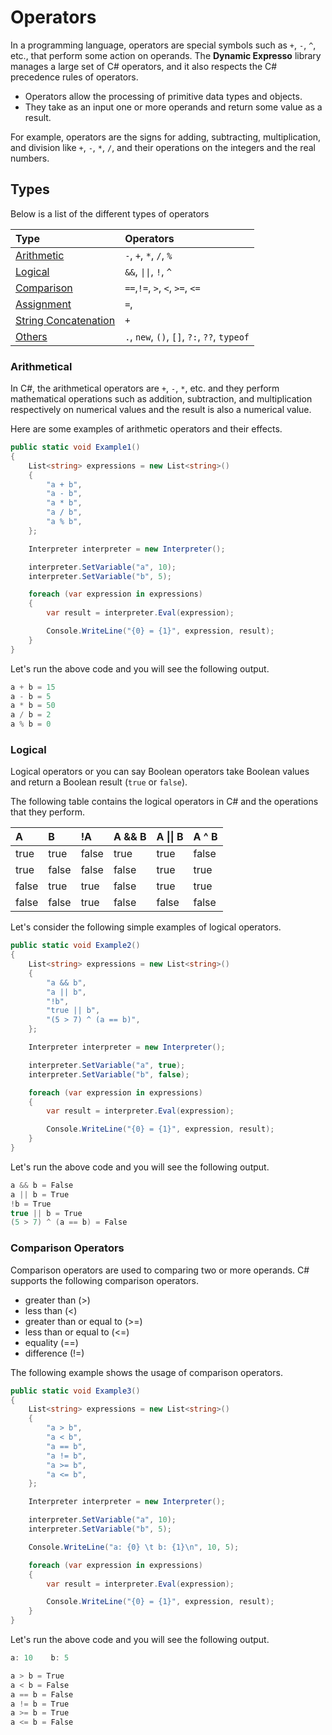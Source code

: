 ﻿---
PermaID: 100008
Name: Operators
---

# Operators

In a programming language, operators are special symbols such as `+`, `-`, `^`, etc., that perform some action on operands. The **Dynamic Expresso** library manages a large set of C# operators, and it also respects the C# precedence rules of operators.

 - Operators allow the processing of primitive data types and objects. 
 - They take as an input one or more operands and return some value as a result. 
 
For example, operators are the signs for adding, subtracting, multiplication, and division like `+`, `-`, `*`, `/`, and their operations on the integers and the real numbers.

## Types

Below is a list of the different types of operators

| Type                                           | Operators                                                          |
|:-----------------------------------------------|:-------------------------------------------------------------------|
| [Arithmetic](#arithmetic)                      | `-`, `+`, `*`, `/`, `%`                                          |
| [Logical](#logical)                            | `&&`, `\|\|`, `!`, `^`                                               |
| [Comparison](#comparison)                      | `==`,`!=`, `>`, `<`, `>=`, `<=`                                    |
| [Assignment](#assignment)                      | `=`,                                                               |
| [String Concatenation](#string-concatenation)  | `+`                                                                |
| [Others](#others)                              | `.`, `new`, `()`, `[]`, `?:`, `??`, `typeof`                          |

### Arithmetical

In C#, the arithmetical operators are `+`, `-`, `*`, etc. and they perform mathematical operations such as addition, subtraction, and multiplication respectively on numerical values and the result is also a numerical value.

Here are some examples of arithmetic operators and their effects.

```csharp
public static void Example1()
{
    List<string> expressions = new List<string>()
    {
        "a + b",
        "a - b",
        "a * b",
        "a / b",
        "a % b",
    };

    Interpreter interpreter = new Interpreter();

    interpreter.SetVariable("a", 10);
    interpreter.SetVariable("b", 5);            

    foreach (var expression in expressions)
    {
        var result = interpreter.Eval(expression);

        Console.WriteLine("{0} = {1}", expression, result);
    }
}
```

Let's run the above code and you will see the following output.

```csharp
a + b = 15
a - b = 5
a * b = 50
a / b = 2
a % b = 0
```

### Logical

Logical operators or you can say Boolean operators take Boolean values and return a Boolean result (`true` or `false`).

The following table contains the logical operators in C# and the operations that they perform.

| A        | B         | !A            | A && B              | A \|\| B         | A ^ B               |
|:---------|:----------|:--------------|:--------------------|:-----------------|:--------------------|
| true     | true      | false         | true                | true             | false               |
| true     | false     | false         | false               | true             | true                |
| false    | true      | true          | false               | true             | true                |
| false    | false     | true          | false               | false            | false               |

Let's consider the following simple examples of logical operators.

```csharp
public static void Example2()
{
    List<string> expressions = new List<string>()
    {
        "a && b",
        "a || b",
        "!b",
        "true || b",
        "(5 > 7) ^ (a == b)",
    };

    Interpreter interpreter = new Interpreter();

    interpreter.SetVariable("a", true);
    interpreter.SetVariable("b", false);

    foreach (var expression in expressions)
    {
        var result = interpreter.Eval(expression);

        Console.WriteLine("{0} = {1}", expression, result);
    }
}
```

Let's run the above code and you will see the following output.

```csharp
a && b = False
a || b = True
!b = True
true || b = True
(5 > 7) ^ (a == b) = False
```

### Comparison Operators

Comparison operators are used to comparing two or more operands. C# supports the following comparison operators.

- greater than (>)
- less than (<)
- greater than or equal to (>=)
- less than or equal to (<=)
- equality (==)
- difference (!=)

The following example shows the usage of comparison operators.

```csharp
public static void Example3()
{
    List<string> expressions = new List<string>()
    {
        "a > b",
        "a < b",
        "a == b",
        "a != b",
        "a >= b",
        "a <= b",
    };

    Interpreter interpreter = new Interpreter();

    interpreter.SetVariable("a", 10);
    interpreter.SetVariable("b", 5);

    Console.WriteLine("a: {0} \t b: {1}\n", 10, 5);

    foreach (var expression in expressions)
    {
        var result = interpreter.Eval(expression);

        Console.WriteLine("{0} = {1}", expression, result);
    }
}
```

Let's run the above code and you will see the following output.

```csharp
a: 10    b: 5

a > b = True
a < b = False
a == b = False
a != b = True
a >= b = True
a <= b = False
```
